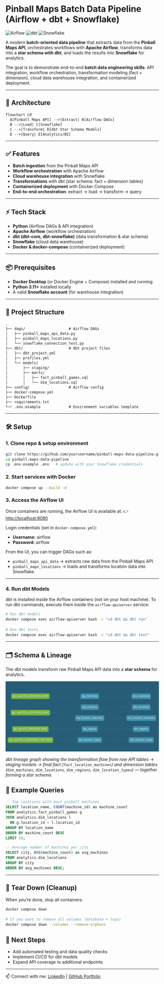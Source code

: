 # Pinball Maps Batch Data Pipeline (Airflow + dbt + Snowflake)

![Airflow](https://img.shields.io/badge/Airflow-3.0.6-blue)
![dbt](https://img.shields.io/badge/dbt-1.10.13-orange)
![Snowflake](https://img.shields.io/badge/Snowflake-Cloud-lightblue)

A modern **batch-oriented data pipeline** that extracts data from the **Pinball Maps API**, orchestrates workflows with **Apache Airflow**, transforms data into a **star schema with dbt**, and loads the results into **Snowflake** for analytics.  

The goal is to demonstrate end-to-end **batch data engineering skills**: API integration, workflow orchestration, transformation modeling (fact + dimension), cloud data warehouse integration, and containerized deployment.

---

## 📐 Architecture

```mermaid
flowchart LR
  A[Pinball Maps API] -->|Extract| B[Airflow DAGs]
  B -->|Load| C[Snowflake]
  C -->|Transform| D[dbt Star Schema Models]
  D -->|Query| E[Analytics/BI]
```

---

## ✅ Features

- **Batch ingestion** from the Pinball Maps API  
- **Workflow orchestration** with Apache Airflow  
- **Cloud warehouse integration** with Snowflake  
- **Transformations** with dbt (star schema: fact + dimension tables)  
- **Containerized deployment** with Docker Compose  
- **End-to-end orchestration**: extract → load → transform → query  

---

## ⚡ Tech Stack
- **Python** (Airflow DAGs & API integration)  
- **Apache Airflow** (workflow orchestration)  
- **dbt (dbt-core, dbt-snowflake)** (data transformation & star schema)  
- **Snowflake** (cloud data warehouse)  
- **Docker & docker-compose** (containerized deployment)  

---

## 📦 Prerequisites

- **Docker Desktop** (or Docker Engine + Compose) installed and running  
- **Python 3.11+** installed locally  
- A valid **Snowflake account** (for warehouse integration) 

---

## 📂 Project Structure
```
.
├── dags/                    # Airflow DAGs
│   ├── pinball_maps_api_data.py
│   ├── pinball_maps_locations.py
│   └── snowflake_connection_test.py
├── dbt/                     # dbt project files
│   ├── dbt_project.yml
│   ├── profiles.yml
│   └── models/
│       ├── staging/
│       ├── marts/
│       │   ├── fact_pinball_games.sql
│       │   └── dim_locations.sql
├── config/                  # Airflow config
├── docker-compose.yml
├── Dockerfile
├── requirements.txt
└── .env.example             # Environment variables template
```

---

## 🛠 Setup

### 1. Clone repo & setup environment
```bash
git clone https://github.com/yourusername/pinball-maps-data-pipeline.git
cd pinball-maps-data-pipeline
cp .env.example .env   # update with your Snowflake credentials
```

### 2. Start services with Docker
```bash
docker compose up --build -d
```

### 3. Access the Airflow UI
Once containers are running, the Airflow UI is available at:
👉 [http://localhost:8080](http://localhost:8080)

Login credentials (set in `docker-compose.yml`):
- **Username:** airflow
- **Password:** airflow  

From the UI, you can trigger DAGs such as:
- `pinball_maps_api_data` → extracts raw data from the Pinball Maps API.
- `pinball_maps_locations` → loads and transforms location data into Snowflake.

---

### 4. Run dbt Models
dbt is installed inside the Airflow containers (not on your host machine).
To run dbt commands, execute them inside the `airflow-apiserver` service: 

```bash
# Run dbt models
docker compose exec airflow-apiserver bash -c "cd dbt && dbt run"

# Run dbt tests
docker compose exec airflow-apiserver bash -c "cd dbt && dbt test"
```

---

## 🗂 Schema & Lineage

The dbt models transform raw Pinball Maps API data into a **star schema** for analytics.

![dbt Lineage Graph](./assets/dbt_lineage_graph.png)

*dbt lineage graph showing the transformation flow from raw API tables → staging models → 
final fact (`fact_location_machines`) and dimension tables (`dim_machines`, `dim_locations`, 
`dim_regions`, `dim_location_types`) — together forming a star schema.*


## 🔎 Example Queries

```sql
-- Top locations with most pinball machines
SELECT location_name, COUNT(machine_id) as machine_count
FROM analytics.fact_pinball_games g
JOIN analytics.dim_locations l
  ON g.location_id = l.location_id
GROUP BY location_name
ORDER BY machine_count DESC
LIMIT 10;
```

```sql
-- Average number of machines per city
SELECT city, AVG(machine_count) as avg_machines
FROM analytics.dim_locations
GROUP BY city
ORDER BY avg_machines DESC;
```

---

## 🧹 Tear Down (Cleanup)
When you’re done, stop all containers:

```bash
docker compose down

# If you want to remove all volumes (database + logs)
docker compose down --volumes --remove-orphans
```

## 🔮 Next Steps

- Add automated testing and data quality checks
- Implement CI/CD for dbt models
- Expand API coverage to additional endpoints

---

📫 Connect with me: [LinkedIn](https://www.linkedin.com/in/wes-martin/) | [GitHub Portfolio](https://github.com/WesJM/WesJM)
